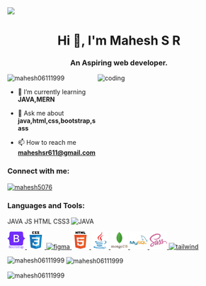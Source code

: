 <img src="https://user-images.githubusercontent.com/65373279/148280039-301b677b-74e7-49f8-af75-15e7c9253d74.png"> 
<h1 align="center">Hi 👋, I'm Mahesh S R</h1>
<h3 align="center">An Aspiring web developer.</h3>

<img align="right" alt="coding" width="300" height="300" src="https://i.pinimg.com/originals/06/60/ef/0660efe82fa3da42ed56eef013171835.gif">

<p align="left"> <img src="https://komarev.com/ghpvc/?username=mahesh06111999&label=Profile%20views&color=0e75b6&style=flat" alt="mahesh06111999" /> </p>

- 🌱 I’m currently learning **JAVA,MERN**

- 💬 Ask me about **java,html,css,bootstrap,sass**

- 📫 How to reach me **maheshsr611@gmail.com**

<h3 align="left">Connect with me:</h3>
<p align="left">
<a href="https://www.leetcode.com/mahesh5076" target="blank"><img align="center" src="https://raw.githubusercontent.com/rahuldkjain/github-profile-readme-generator/master/src/images/icons/Social/leet-code.svg" alt="mahesh5076" height="30" width="40" /></a>
</p>

<h3 align="left">Languages and Tools:</h3>
<tabel border="1px">
  <thead>
    <th>JAVA</th>
    <th>JS</th>
    <th>HTML</th>
    <th>CSS3</th>
  </thead>
  <tbody>
    <tr>
      <td><img src=-"./image.png" alt="JAVA"  width="40" height="40"></td>
    </tr>
  </tbody>
  
</tabel>
<p align="left"> <a href="https://getbootstrap.com" target="_blank" rel="noreferrer"> <img src="https://raw.githubusercontent.com/devicons/devicon/master/icons/bootstrap/bootstrap-plain-wordmark.svg" alt="bootstrap" width="40" height="40"/> </a> <a href="https://www.w3schools.com/css/" target="_blank" rel="noreferrer"> <img src="https://raw.githubusercontent.com/devicons/devicon/master/icons/css3/css3-original-wordmark.svg" alt="css3" width="40" height="40"/> </a> <a href="https://www.figma.com/" target="_blank" rel="noreferrer"> <img src="https://www.vectorlogo.zone/logos/figma/figma-icon.svg" alt="figma" width="40" height="40"/> </a> <a href="https://www.w3.org/html/" target="_blank" rel="noreferrer"> <img src="https://raw.githubusercontent.com/devicons/devicon/master/icons/html5/html5-original-wordmark.svg" alt="html5" width="40" height="40"/> </a> <a href="https://www.java.com" target="_blank" rel="noreferrer"> <img src="https://raw.githubusercontent.com/devicons/devicon/master/icons/java/java-original.svg" alt="java" width="40" height="40"/> </a> <a href="https://www.mongodb.com/" target="_blank" rel="noreferrer"> <img src="https://raw.githubusercontent.com/devicons/devicon/master/icons/mongodb/mongodb-original-wordmark.svg" alt="mongodb" width="40" height="40"/> </a> <a href="https://www.mysql.com/" target="_blank" rel="noreferrer"> <img src="https://raw.githubusercontent.com/devicons/devicon/master/icons/mysql/mysql-original-wordmark.svg" alt="mysql" width="40" height="40"/> </a> <a href="https://sass-lang.com" target="_blank" rel="noreferrer"> <img src="https://raw.githubusercontent.com/devicons/devicon/master/icons/sass/sass-original.svg" alt="sass" width="40" height="40"/> </a> <a href="https://tailwindcss.com/" target="_blank" rel="noreferrer"> <img src="https://www.vectorlogo.zone/logos/tailwindcss/tailwindcss-icon.svg" alt="tailwind" width="40" height="40"/> </a> </p>

<div><img align="left" background-color="black" src="https://github-readme-stats.vercel.app/api/top-langs?username=mahesh06111999&show_icons=true&locale=en&layout=compact" alt="mahesh06111999" /></div>

<div><p>&nbsp;<img align="center" src="https://github-readme-stats.vercel.app/api?username=mahesh06111999&show_icons=true&locale=en" alt="mahesh06111999" /></p></div>
<div><p><img align="center" src="https://github-readme-streak-stats.herokuapp.com/?user=mahesh06111999&" alt="mahesh06111999" /></p></div>

